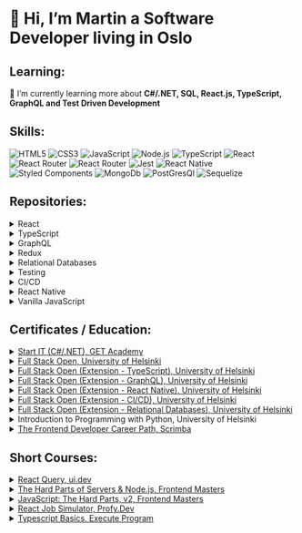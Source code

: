 # 👋 Hi, I’m Martin a Software Developer living in Oslo

## Learning:
🌱 I’m currently learning more about **C#/.NET, SQL, React.js, TypeScript, GraphQL and Test Driven Development**
## Skills:
![HTML5](https://img.shields.io/badge/html5-%23E34F26.svg?style=for-the-badge&logo=html5&logoColor=white)  ![CSS3](https://img.shields.io/badge/css3-%231572B6.svg?style=for-the-badge&logo=css3&logoColor=white)  ![JavaScript](https://img.shields.io/badge/javascript-%23323330.svg?style=for-the-badge&logo=javascript&logoColor=%23F7DF1E) ![Node.js](https://img.shields.io/badge/Node.js-43853D?style=for-the-badge&logo=node.js&logoColor=white) ![TypeScript](https://img.shields.io/badge/typescript-%23007ACC.svg?style=for-the-badge&logo=typescript&logoColor=white)  ![React](https://img.shields.io/badge/react-%2320232a.svg?style=for-the-badge&logo=react&logoColor=%2361DAFB) ![React Router](https://img.shields.io/badge/React_Router-CA4245?style=for-the-badge&logo=react-router&logoColor=white) ![React Router](https://img.shields.io/badge/Redux-593D88?style=for-the-badge&logo=redux&logoColor=white) ![Jest](https://img.shields.io/badge/Jest-323330?style=for-the-badge&logo=Jest&logoColor=white) ![React Native](https://img.shields.io/badge/React_Native-20232A?style=for-the-badge&logo=react&logoColor=61DAFB) ![Styled Components](https://img.shields.io/badge/styled--components-DB7093?style=for-the-badge&logo=styled-components&logoColor=white) ![MongoDb](https://img.shields.io/badge/MongoDB-4EA94B?style=for-the-badge&logo=mongodb&logoColor=white) ![PostGresQl](https://img.shields.io/badge/PostgreSQL-316192?style=for-the-badge&logo=postgresql&logoColor=white) ![Sequelize](https://img.shields.io/badge/sequelize-323330?style=for-the-badge&logo=sequelize&logoColor=blue)

## Repositories:
  
  <details>
  <summary>React</summary>
  <blockquote>
     <ul>
      <li><a href="https://github.com/MartinL-no/full-stack-open/tree/main/part6/redux-anecdotes">Anecdotes - React frontend with Redux state management</a></li>
      <li><a href="https://github.com/MartinL-no/react-projects/tree/main/reddit-timer">Reddit Timer - React frontend using Styled Components, React Router, React Hook Form, Jest, Cypress & React-Testing_Library</a></li>
      <li><a href="https://github.com/MartinL-no/react-projects/tree/main/quizzical">Quizzical</a></li>
    </ul>
  </blockquote>
</details>

<details>
  <summary>TypeScript</summary>
  <blockquote>
    <ul>
      <li><a href="https://github.com/MartinL-no/full-stack-open/tree/main/part9/patientor">Patientor - Full Stack TypeScript app with Express backend</a></li>
    </ul>
  </blockquote>
</details> 

<details>
  <summary>GraphQL</summary>
  <blockquote>
    <ul>
      <li><a href="https://github.com/MartinL-no/full-stack-open/tree/main/part8">Library - Full stack JavaScript app with Node.js/GraphQL backend and React frontend </a></li>
    </ul>
  </blockquote>
</details>

<details>
  <summary>Redux</summary>
  <blockquote>
    <ul>
      <li><a href="https://github.com/MartinL-no/full-stack-open/tree/main/part6/redux-anecdotes">Anecdotes - React frontend with Redux state management</a></li>
    </ul>
  </blockquote>
</details>

<details>
  <summary>Relational Databases</summary>
  <blockquote>
    <ul>
      <li><a href="https://github.com/MartinL-no/full-stack-open/tree/main/part13">Bloglist - Node.js/Express/Sequelize backend with PostGresQL database</a></li>
    </ul>
  </blockquote>
</details>

<details>
  <summary>Testing</summary>
  <blockquote>
    <ul>
      <li><a href="https://github.com/MartinL-no/full-stack-open/tree/main/part5">Bloglist - Fullstack React/Node.js app with automated testing (Jest, Cypress & React-Testing-Library)</a></li>
    </ul>
  </blockquote>
</details>

<details>
  <summary>CI/CD</summary>
  <blockquote>
    <ul>
      <li><a href="https://github.com/MartinL-no/full-stack-open-part11-20">Bloglist - GitHub Actions deployment pipeline</a></li>
    </ul>
  </blockquote>
</details> 

<details>
  <summary>React Native</summary>
  <blockquote>
    <ul>
      <li><a href="https://github.com/MartinL-no/full-stack-open-part10/tree/main/rate-repository-app">Rate Repository - React Native frontend built using Expo, GraphQL & Formik</a></li>
    </ul>
  </blockquote>
</details>

<details>
  <summary>Vanilla JavaScript</summary>
  <blockquote>
    <ul>
      <li><a href="https://github.com/MartinL-no/GET">Hangman - MVC design pattern app</a></li>
      <li><a href="https://github.com/MartinL-no/javascript-projects/tree/main/movie-watchlist">Movie Watch List</a></li>
      <li><a href="https://github.com/MartinL-no/javascript-projects/tree/main/sample-portfolio-site">Sample Portfolio Website</a></li>
      <li><a href="https://github.com/MartinL-no/javascript-projects/tree/main/color-scheme-generator">Colour Scheme Generator</a></li>
      <li><a href="https://github.com/MartinL-no/javascript-projects/tree/main/invoice-generator">Invoice Generator</a></li>
      <li><a href="https://github.com/MartinL-no/javascript-projects/tree/main/password-generator">Password Generator</a></li>
      <li><a href="https://github.com/MartinL-no/javascript-projects/tree/main/unit-conversion">Unit Convertor</a></li>
    </ul>
  </blockquote>
</details> 

## Certificates / Education:

<details>
  <summary>
    <a href="https://getacademy.no/utdanning/start-it">Start IT (C#/.NET), GET Academy</a>
  </summary>
  <blockquote>

Course on Software Development course covering front and backend. I took the final module covering backend in the C# Language
    
Topics that the course covered include:

<ul>
  <li>Object Orientated theory and design</li>
  <li>C# language features</li>
  <li>.NET API's (minimal API, MVC, Entity Framework Core, Swagger, Dependency Injection)</li>
  <li>Unit testing (NUnit(NUnit) and mocking (manual/Moq framework)</li>
  <li>Associated tooling such as Microsoft Server Management Studio, Dapper, Visual Studio, Resharper, NuGet</li>
</ul>

  </blockquote>
</details>

<details>
  <summary>
    <a href="https://github.com/MartinL-no/certificates/blob/main/img/certificate-fullstack.png?raw=true">Full Stack Open, University of Helsinki</a>
  </summary>
  <blockquote>

University Masters Level Course (15 ECTS) focused on modern JavaScript-based web development and building single page applications with ReactJS that use GraphQL/ REST APIs built with Node.js.

Technologies that the course covered included Node.js, Express, MongoDB, React, Redux, Jest & JSONWebtoken authentication. There is a strong focus on current professional working practice, so included guidance on additional aspects necessary to working as a professional developer such as setting up a development enviroment, testing, deployment and linting configurations.
        
Modules:

<ul>
  <li>Fundamentals of Web apps</li>
  <li>Introduction to React</li>
  <li>Communicating with server</li>
  <li>Programming a server with NodeJS and Express</li>
  <li>Testing Express servers, user administration</li>
  <li>Testing React Apps</li>
  <li>State management with Redux</li>
  <li>React router, custom hooks, styling app with CSS and webpack</li>
<ul>

  </blockquote>
</details>

<details>
  <summary>
    <a href="https://github.com/MartinL-no/certificates/blob/main/img/certificate-typescript.png?raw=true">Full Stack Open (Extension - TypeScript), University of Helsinki</a>
  </summary>
  <blockquote>

Extension of the Full Stack Open course focusing on Typescript, the course was designed by professional developers at [Terveystalo](https://www.terveystalo.com/fi/yhtio/toihin-terveystaloon/) to give an understanding of how to develop and configure projects using TypeScript.

Topics that the course covered include:

<ul>
  <li>The TypeScript type system</li>
  <li>Configuring and adding Types to an Express backend</li>
  <li>Typing a React frontend</li>
  <li>tsconfig setup</li>
</ul>
    
  </summary>
  <blockquote>

  </blockquote>
</details>

<details>
  <summary>
    <a href="https://github.com/MartinL-no/certificates/blob/main/img/certificate-graphql.png?raw=true">Full Stack Open (Extension - GraphQL), University of Helsinki</a>
  </summary>
  <blockquote>

Course covering the implementation of the GraphQL query language in Full-Stack JavaScript applications.
    
Topics that the course covered include:
    
<ul>
  <li>Setup of an GraphQL server in Node.js using Apollo Server</li>
  <li>Using GraphQL in React</li>
  <li>Database communication (Mongoose/MongoDB) & setup of middleware user authentication/li>
  <li>testing schemas/mutations using Apollo client</li>
  <li>Cache manipulation, fragments and subscriptions</li>
</ul>

  </blockquote>
</details>

<details>
  <summary>
    <a href="https://github.com/MartinL-no/certificates/blob/main/img/certificate-reactnative.png?raw=true">Full Stack Open (Extension - React Native), University of Helsinki</a>
  </summary>
  <blockquote>

This course looked at the development of mobile applications using React Native. As part of it I created an [application](https://github.com/MartinL-no/full-stack-open-part10) for rating GitHub repositories
    
Topics that the course covered include:
    
<ul>
  <li>Setup of a development enviroment using Expo</li>
  <li>Eslint configuration</li>
  <li>Debugging using React Native Debugger</li>
  <li>React Native components</li>
  <li>Styling and theming React Native applications</li>
  <li>Routing with React Native Router</li>
  <li>Formik form management</li>
  <li>Communicating with backend using GraphQL</li>
  <li>Testing React Native applications</li>
  <li>Pagination/ infinite scrolling</li>
</ul>

  </blockquote>
</details>

<details>
  <summary>
    <a href="https://github.com/MartinL-no/certificates/blob/main/img/certificate-cicd.png?raw=true">Full Stack Open (Extension - CI/CD), University of Helsinki</a>
  </summary>
  <blockquote>

Course on Continuous Integration / Continuous Delivery systems. As part of the course I creating a pipeline for testing and deployment of a Full-Stack JavaScript [application](https://github.com/MartinL-no/full-stack-open-part11-20) using GitHub Actions.

Topics that the course covered include:
    
<ul>
  <li>Introduction to CI/CD options available in the industry</li>
  <li>Creating GitHub Action workflows using YAML files</li>
  <li>Setup of lint, test and build steps</li>
  <li>Workflow for deploying an application to Heroku</li>
  <li>Configuring branch protections and pull request workflows</li>
  <li>Versioning and notifications</li>
</ul>

  </blockquote>
</details>

<details>
  <summary>
    <a href="https://github.com/MartinL-no/certificates/blob/main/img/certificate-psql.png?raw=true">Full Stack Open (Extension - Relational Databases), University of Helsinki</a>
  </summary>
  <blockquote>

Course on the use of relational databases (PostGresQL) in JavaScript applications.
    
Topics that the course covered include:

<ul>
  <li>Setup of PostGresQL database in Fly.io</li>
  <li>Setup and configuration of the database/models in Node.js using Sequelize</li>
  <li>Join tables/ queries</li>
  <li>Migrations</li>
  <li>Many to many table relationships</li>
</ul>

  </blockquote>
</details>

<details>
  <summary>
    <span>Introduction to Programming with Python, University of Helsinki</span>
  </summary>
  <blockquote>

Undergraduate level course (5 ECTS) in programming using Python

<ul>
  <li>Python syntax and language feature</li>
  <li>Data structures</li>
  <li>Working with standard and third party modules/ libraries</li>
</ul>

  </blockquote>
</details>


<details>
  <summary>
    <a href="https://github.com/MartinL-no/certificates/blob/main/img/ScrimbaCert.png?raw=true">The Frontend Developer Career Path, Scrimba</a>
  </summary>
  <blockquote>

The Career Path aims to teach you everything you need to know to be hired as a Frontend developer. It covers HTML, CSS, JavaScript, React, UI Design, career advice and contains over 70 hours of tutorials, hundreds of coding challenges, and dozens of real-world projects.

Modules:

<ul>
  <li>Welcome to the career path</li>
  <li>Web dev basics</li>
  <li>Making websites interactive</li>
  <li>Essential CSS concepts</li>
  <li>Essential JavaScript concepts</li>
  <li>Responsive design</li>
  <li>Next-level JavaScript</li>
  <li>Code reviews</li>
  <li>Working with APIs</li>
  <li>Building apps with Flexbox and Grid</li>
  <li>Learn UI design</li>
  <li>Learn Git</li>
  <li>React basics</li>
  <li>Advanced React</li>
  <li>Getting hired</li>
<ul>

  </blockquote>
</details>
    
##  Short Courses:

<details>
  <summary>
    <a href="https://ui.dev/react-query">React Query, ui.dev</a>
  </summary>
  <blockquote>

Official course for React Query
    
  </blockquote>
</details>

<details>
  <summary>
    <a href="https://frontendmasters.com/courses/servers-node-js/">The Hard Parts of Servers & Node.js, Frontend Masters</a>
  </summary>
  <blockquote>

Course that goes under the hood of Node.js in two contrasting ways - by understanding how to develop servers from intuitive first-principles (HTTP, TCP/IP, Ports, Loopback, SSH) and by understanding the JavaScript features that make up Node (the event loop, streams, buffers, asynchronicity, prototypes)
    
  </blockquote>
</details>

<details>
  <summary>
    <a href="https://frontendmasters.com/courses/javascript-hard-parts-v2/">JavaScript: The Hard Parts, v2, Frontend Masters</a>
  </summary>
  <blockquote>

Goes under the hood of some of the most important aspects of JavaScript. Combining mental models of JavaScript's inner workings and hands-on programming challenges, course gives a solid understanding of callbacks and higher-order functions, closure, asynchronous JavaScript, and object-oriented JavaScript
    
  </blockquote>
</details>
    
<details>
  <summary>
    <a href="https://profy.dev/#membership">React Job Simulator, Profy.Dev</a>
  </summary>
  <blockquote>

Course designed to imitate the experience you get on your first developer job.

For this course I built a [Reddit Timer](https://github.com/MartinL-no/react-projects/tree/main/reddit-timer) according to professional working practices. The project was divided in tasks assigned using Kanban project management and tested through a Github Actions CI/CD pipeline. 
    
Topics that the course covered include:

<ul>
  <li>Developing a React frontend application according to a professional workflow</li>
  <li>Working with tooling and libraries that are common in professional projects</li>
  <li>Styling in React with Styled-Components</li>
  <li>Using structured work processes based on designs, tasks, and a project management tool</li>
  <li>Creating automated tests as part of the software development process</li>
  <li>Improving code via example code reviews and comparing with professional implementations/li>
<ul>

  </blockquote>
</details>
    
<details>
  <summary>
    <a href="https://www.executeprogram.com/courses/typescript-basics">Typescript Basics, Execute Program</a>
  </summary>
  <blockquote>

Static types and the Typescript language from the ground up.

  </blockquote>
</details>
